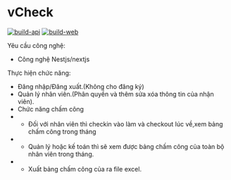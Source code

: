 # vCheck

[![build-api](https://github.com/vdtsol/vCheck/actions/workflows/build-api.yml/badge.svg?branch=deploy%2Fdevelop)](https://github.com/vdtsol/vCheck/actions/workflows/build-api.yml)
[![build-web](https://github.com/vdtsol/vCheck/actions/workflows/build-web.yml/badge.svg)](https://github.com/vdtsol/vCheck/actions/workflows/build-web.yml)

Yêu cầu công nghệ:
+ Công nghệ Nestjs/nextjs

Thực hiện chức năng:
+ Đăng nhập/Đăng xuất.(Không cho đăng ký)
+ Quản lý nhân viên.(Phân quyền và thêm sửa xóa thông tin của nhận viên).
+ Chức năng chấm công
+  - Đối với nhân viên thì checkin vào làm và checkout lúc về,xem bảng chấm công trong tháng
+  - Quản lý hoặc kế toán thì sẽ xem được bảng chấm công của toàn bộ nhân viên trong tháng.
+  - Xuất bảng chấm công của ra file excel.
 
